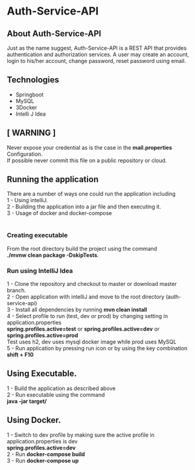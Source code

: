 
# Auth-Service-API

## About Auth-Service-API 

Just as the name suggest, Auth-Service-API is a REST API that provides authentication and authorization services. 
A user may create an account, login to his/her account, change password, reset password using email. 

## Technologies
- Springboot
- MySQL
- 3Docker
- Intelli J Idea <br/>

## [ WARNING ] ##
Never expose your credential as is the case in the **mail.properties** Configuration. <br/>
If possible never commit this file on a public repository or cloud.

## Running the application

There are a number of ways one could run the application including <br/>
1 - Using intelliJ. <br/>
2 - Building the application into a jar file and then executing it. <br/>
3 - Usage of docker and docker-compose<br/><br/>

### Creating executable
 From the root directory build the project using the command  
 **./mvnw clean package -DskipTests**. <br/>
 
### Run using IntelliJ Idea
1 - Clone the repository and checkout to master or download master branch. <br/>
2 - Open application with intelliJ and move to the root directory (auth-service-api) <br/>
3 - Install all dependencies by running **mvn clean install** <br/>
4 - Select profile to run (test, dev or prod) by changing setting in application.properties <br/>
**spring.profiles.active=test** or **spring.profiles.active=dev** or **spring.profiles.active=prod** <br/>
Test uses h2, dev uses mysql docker image while prod uses MySQL<br/>
5 - Run application by pressing run icon or by using the key combination **shift + F10** <br/>


## Using Executable.
1 - Build the application as described above <br/>
2 - Run executable using the command <br/>
**java -jar target/**

## Using Docker.
1 - Switch to dev profile by making sure the active profile in application.properties is dev <br/>
**spring.profiles.active=dev** <br/>
2 - Run **docker-compose build** </br> 
3 - Run **docker-compose up** </br>



